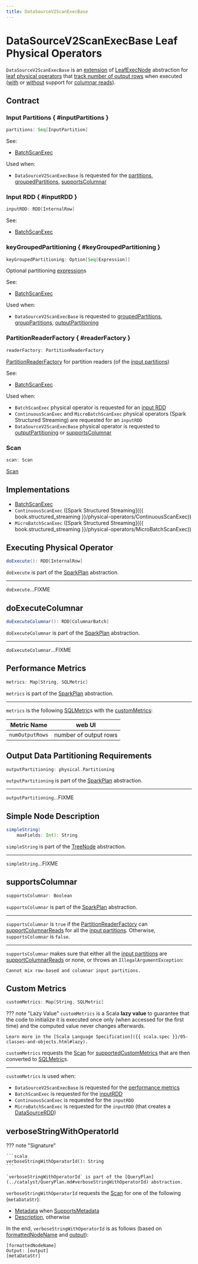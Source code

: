 ```yaml
---
title: DataSourceV2ScanExecBase
---
```


# DataSourceV2ScanExecBase Leaf Physical Operators

`DataSourceV2ScanExecBase` is an [extension](#contract) of [LeafExecNode](SparkPlan.md#LeafExecNode) abstraction for [leaf physical operators](#implementations) that [track number of output rows](#metrics) when executed ([with](#doExecuteColumnar) or [without](#doExecute) support for [columnar reads](#supportsColumnar)).

## Contract

### Input Partitions { #inputPartitions }

```scala
partitions: Seq[InputPartition]
```

See:

* [BatchScanExec](BatchScanExec.md#partitions)

Used when:

* `DataSourceV2ScanExecBase` is requested for the [partitions](#partitions), [groupedPartitions](#groupedPartitions), [supportsColumnar](#supportsColumnar)

### Input RDD { #inputRDD }

```scala
inputRDD: RDD[InternalRow]
```

See:

* [BatchScanExec](BatchScanExec.md#inputRDD)

### keyGroupedPartitioning { #keyGroupedPartitioning }

```scala
keyGroupedPartitioning: Option[Seq[Expression]]
```

Optional partitioning [expression](../expressions/Expression.md)s

See:

* [BatchScanExec](BatchScanExec.md#keyGroupedPartitioning)

Used when:

* `DataSourceV2ScanExecBase` is requested to [groupedPartitions](#groupedPartitions), [groupPartitions](#groupPartitions), [outputPartitioning](#outputPartitioning)

### PartitionReaderFactory { #readerFactory }

```scala
readerFactory: PartitionReaderFactory
```

[PartitionReaderFactory](../connector/PartitionReaderFactory.md) for partition readers (of the [input partitions](#inputPartitions))

See:

* [BatchScanExec](BatchScanExec.md#readerFactory)

Used when:

* `BatchScanExec` physical operator is requested for an [input RDD](BatchScanExec.md#inputRDD)
* `ContinuousScanExec` and `MicroBatchScanExec` physical operators (Spark Structured Streaming) are requested for an `inputRDD`
* `DataSourceV2ScanExecBase` physical operator is requested to [outputPartitioning](#outputPartitioning) or [supportsColumnar](#supportsColumnar)

### Scan

```scala
scan: Scan
```

[Scan](../connector/Scan.md)

## Implementations

* [BatchScanExec](BatchScanExec.md)
* `ContinuousScanExec` ([Spark Structured Streaming]({{ book.structured_streaming }}/physical-operators/ContinuousScanExec))
* `MicroBatchScanExec` ([Spark Structured Streaming]({{ book.structured_streaming }}/physical-operators/MicroBatchScanExec))

## <span id="doExecute"> Executing Physical Operator

```scala
doExecute(): RDD[InternalRow]
```

`doExecute` is part of the [SparkPlan](SparkPlan.md#doExecute) abstraction.

---

`doExecute`...FIXME

## <span id="doExecuteColumnar"> doExecuteColumnar

```scala
doExecuteColumnar(): RDD[ColumnarBatch]
```

`doExecuteColumnar` is part of the [SparkPlan](SparkPlan.md#doExecuteColumnar) abstraction.

---

`doExecuteColumnar`...FIXME

## <span id="metrics"> Performance Metrics

```scala
metrics: Map[String, SQLMetric]
```

`metrics` is part of the [SparkPlan](SparkPlan.md#metrics) abstraction.

---

`metrics` is the following [SQLMetric](../SQLMetric.md)s with the [customMetrics](#customMetrics):

Metric Name | web UI
------------|--------
 `numOutputRows` | number of output rows

## <span id="outputPartitioning"> Output Data Partitioning Requirements

```scala
outputPartitioning: physical.Partitioning
```

`outputPartitioning` is part of the [SparkPlan](SparkPlan.md#outputPartitioning) abstraction.

---

`outputPartitioning`...FIXME

## <span id="simpleString"> Simple Node Description

```scala
simpleString(
    maxFields: Int): String
```

`simpleString` is part of the [TreeNode](../catalyst/TreeNode.md#simpleString) abstraction.

---

`simpleString`...FIXME

## <span id="supportsColumnar"> supportsColumnar

```scala
supportsColumnar: Boolean
```

`supportsColumnar` is part of the [SparkPlan](SparkPlan.md#supportsColumnar) abstraction.

---

`supportsColumnar` is `true` if the [PartitionReaderFactory](#readerFactory) can [supportColumnarReads](../connector/PartitionReaderFactory.md#supportColumnarReads) for all the [input partitions](#inputPartitions). Otherwise, `supportsColumnar` is `false`.

---

`supportsColumnar` makes sure that either all the [input partitions](#inputPartitions) are [supportColumnarReads](../connector/PartitionReaderFactory.md#supportColumnarReads) or none, or throws an `IllegalArgumentException`:

```text
Cannot mix row-based and columnar input partitions.
```

## <span id="customMetrics"> Custom Metrics

```scala
customMetrics: Map[String, SQLMetric]
```

??? note "Lazy Value"
    `customMetrics` is a Scala **lazy value** to guarantee that the code to initialize it is executed once only (when accessed for the first time) and the computed value never changes afterwards.

    Learn more in the [Scala Language Specification]({{ scala.spec }}/05-classes-and-objects.html#lazy).

`customMetrics` requests the [Scan](#scan) for [supportedCustomMetrics](../connector/Scan.md#supportedCustomMetrics) that are then converted to [SQLMetric](../SQLMetric.md)s.

---

`customMetrics` is used when:

* `DataSourceV2ScanExecBase` is requested for the [performance metrics](#metrics)
* `BatchScanExec` is requested for the [inputRDD](BatchScanExec.md#inputRDD)
* `ContinuousScanExec` is requested for the `inputRDD`
* `MicroBatchScanExec` is requested for the `inputRDD` (that creates a [DataSourceRDD](../DataSourceRDD.md))

## <span id="verboseStringWithOperatorId"> verboseStringWithOperatorId

??? note "Signature"

    ```scala
    verboseStringWithOperatorId(): String
    ```

    `verboseStringWithOperatorId` is part of the [QueryPlan](../catalyst/QueryPlan.md#verboseStringWithOperatorId) abstraction.

`verboseStringWithOperatorId` requests the [Scan](#scan) for one of the following (`metaDataStr`):

* [Metadata](#getMetaData) when [SupportsMetadata](../connector/SupportsMetadata.md)
* [Description](../connector/Scan.md#description), otherwise

In the end, `verboseStringWithOperatorId` is as follows (based on [formattedNodeName](../catalyst/QueryPlan.md#formattedNodeName) and [output](../catalyst/QueryPlan.md#output)):

```text
[formattedNodeName]
Output: [output]
[metaDataStr]
```
